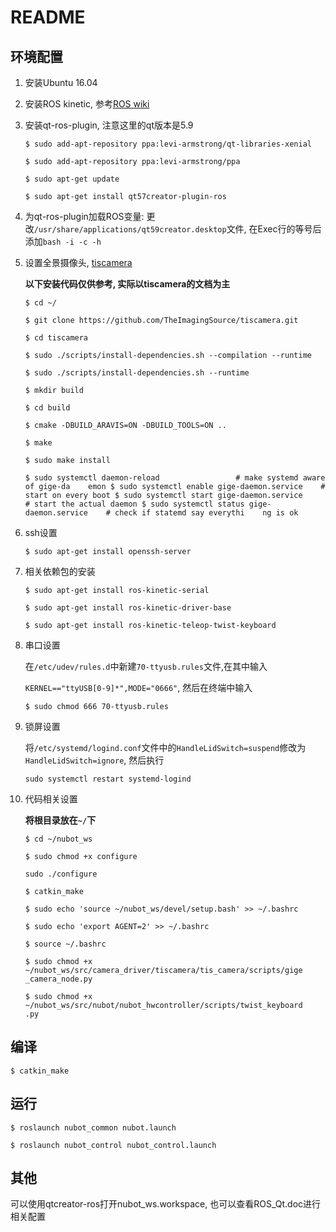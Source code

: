 # README

## 环境配置

1. 安装Ubuntu 16.04

2. 安装ROS kinetic, 参考[ROS wiki](http://wiki.ros.org/kinetic/Installation/Ubuntu)

3. 安装qt-ros-plugin, 注意这里的qt版本是5.9

   `$ sudo add-apt-repository ppa:levi-armstrong/qt-libraries-xenial`

   `$ sudo add-apt-repository ppa:levi-armstrong/ppa`

   `$ sudo apt-get update`

   `$ sudo apt-get install qt57creator-plugin-ros`

4. 为qt-ros-plugin加载ROS变量: 更改`/usr/share/applications/qt59creator.desktop`文件, 在Exec行的等号后添加`bash -i -c -h`

5. 设置全景摄像头, [tiscamera](https://github.com/TheImagingSource/tiscamera)

   **以下安装代码仅供参考, 实际以tiscamera的文档为主**

   `$ cd ~/`

   `$ git clone https://github.com/TheImagingSource/tiscamera.git`

   `$ cd tiscamera`

   `$ sudo ./scripts/install-dependencies.sh --compilation --runtime`

   `$ sudo ./scripts/install-dependencies.sh --runtime`

   `$ mkdir build`

   `$ cd build`

   `$ cmake -DBUILD_ARAVIS=ON -DBUILD_TOOLS=ON ..`

   `$ make`

   `$ sudo make install`

   `$ sudo systemctl daemon-reload                 # make systemd aware of gige-da    emon
    $ sudo systemctl enable gige-daemon.service    # start on every boot
    $ sudo systemctl start gige-daemon.service     # start the actual daemon
    $ sudo systemctl status gige-daemon.service    # check if statemd say everythi    ng is ok`

6. ssh设置

   `$ sudo apt-get install openssh-server`

7. 相关依赖包的安装

   `$ sudo apt-get install ros-kinetic-serial`

   `$ sudo apt-get install ros-kinetic-driver-base`

   `$ sudo apt-get install ros-kinetic-teleop-twist-keyboard`

8. 串口设置

   在`/etc/udev/rules.d`中新建`70-ttyusb.rules`文件,在其中输入

   `KERNEL=="ttyUSB[0-9]*",MODE="0666"`, 然后在终端中输入

   `$ sudo chmod 666 70-ttyusb.rules`

9. 锁屏设置

   将`/etc/systemd/logind.conf`文件中的`HandleLidSwitch=suspend`修改为`HandleLidSwitch=ignore`, 然后执行

   `sudo systemctl restart systemd-logind`

10. 代码相关设置

    **将根目录放在`~/`下**

    `$ cd ~/nubot_ws`

    `$ sudo chmod +x configure`

    `sudo ./configure`

    `$ catkin_make`

    `$ sudo echo 'source ~/nubot_ws/devel/setup.bash' >> ~/.bashrc`

    `$ sudo echo 'export AGENT=2' >> ~/.bashrc`

    `$ source ~/.bashrc`

    `$ sudo chmod +x ~/nubot_ws/src/camera_driver/tiscamera/tis_camera/scripts/gige    _camera_node.py`

    `$ sudo chmod +x ~/nubot_ws/src/nubot/nubot_hwcontroller/scripts/twist_keyboard    .py`

## 编译

`$ catkin_make`

## 运行

`$ roslaunch nubot_common nubot.launch`

`$ roslaunch nubot_control nubot_control.launch`

## 其他

可以使用qtcreator-ros打开nubot_ws.workspace, 也可以查看ROS_Qt.doc进行相关配置
